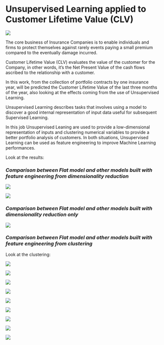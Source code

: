 # Unsupervised Learning applied to Customer Lifetime Value (CLV)

![](https://wilsonprintingusa.com/wp-content/uploads/2015/02/Customer-Lifetime-Value-Wilson-Printing.jpg)

The core business of Insurance Companies is to enable individuals and firms to protect themselves against rarely events paying a small premium compared to the eventually damage incurred.

Customer Lifetime Value (CLV) evaluates the value of the customer for the Company, in other words, it’s the Net Present Value of the cash flows ascribed to the relationship with a customer. 

In this work, from the collection of portfolio contracts by one insurance year, will be predicted the Customer Lifetime Value of the last three months of the year, also looking at the effects coming from the use of Unsupervised Learning. 

Unsupervised Learning describes tasks that involves using a model to discover a good internal representation of input data useful for subsequent Supervised Learning. 

In this job Unsupervised Leaning are used to provide a low-dimensional representation of inputs and clustering numerical variables to provide a better portfolio analysis of customers. In both situations, Unsupervised Learning can be used as feature engineering to improve Machine Learning performances.

Look at the results:

### *Comparison between Flat model and other models built with feature engineering from dimensionality reduction*

![](images/results_with_dimensionality_reduction_mae.png)

![](images/prediction_with_dimensionality_red_fe.png)

### *Comparison between Flat model and other models built with dimensionality reduction only*

![](images/prediction_with_dimensionality_red_only.png)

### *Comparison between Flat model and other models built with feature engineering from clustering*


Look at the clustering:

![](images/kmeans_2D.png)

![](images/kmeans_3D.png)

![](images/DBSCAN_2D.png)

![](images/DBSCAN_3D.png)

![](images/GMM_2D.png)

![](images/GMM_3D.png)

![](images/dendogram.png)

![](images/hierarch_2D.png)

![](images/hierarch_3D.png)





